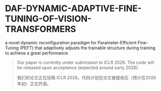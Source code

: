 # DAF-DYNAMIC-ADAPTIVE-FINE-TUNING-OF-VISION-TRANSFORMERS
a novel dynamic reconfiguration paradigm for Parameter-Efficient Fine-Tuning (PEFT) that adaptively adjusts the trainable structure during training to achieve a great performance
> Our paper is currently under submission to ICLR 2026. The code will be released upon acceptance (expected around early 2026).

> 我们的论文正在投稿 ICLR 2026。代码计划在论文被接收后（预计在2026年初）正式开源。
